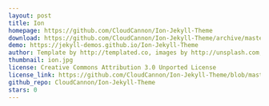 ```yaml
---
layout: post
title: Ion
homepage: https://github.com/CloudCannon/Ion-Jekyll-Theme
download: https://github.com/CloudCannon/Ion-Jekyll-Theme/archive/master.zip
demo: https://jekyll-demos.github.io/Ion-Jekyll-Theme
author: Template by http://templated.co, images by http://unsplash.com, ported by http://cloudcannon.com
thumbnail: ion.jpg
license: Creative Commons Attribution 3.0 Unported License
license_link: https://github.com/CloudCannon/Ion-Jekyll-Theme/blob/master/LICENSE.txt
github_repo: CloudCannon/Ion-Jekyll-Theme
stars: 0
---
```

